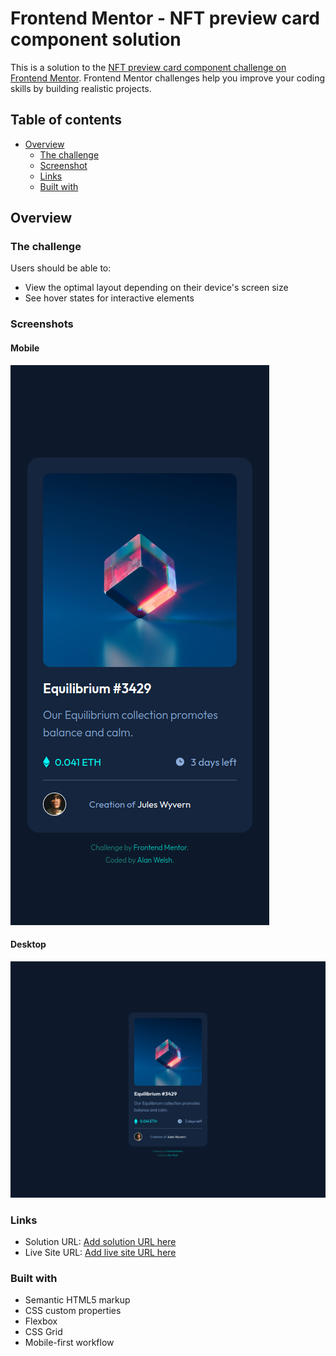 # Frontend Mentor - NFT preview card component solution

This is a solution to the [NFT preview card component challenge on Frontend Mentor](https://www.frontendmentor.io/challenges/nft-preview-card-component-SbdUL_w0U). Frontend Mentor challenges help you improve your coding skills by building realistic projects. 

## Table of contents

- [Overview](#overview)
  - [The challenge](#the-challenge)
  - [Screenshot](#screenshot)
  - [Links](#links)
  - [Built with](#built-with)

## Overview

### The challenge

Users should be able to:

- View the optimal layout depending on their device's screen size
- See hover states for interactive elements

### Screenshots

#### Mobile
![](./images/mobile_large.png)

#### Desktop
![](./images/desktop_small.png)

### Links

- Solution URL: [Add solution URL here](https://github.com/Pound-Hash/nft)
- Live Site URL: [Add live site URL here](https://nft-pound-hash.vercel.app/)

### Built with

- Semantic HTML5 markup
- CSS custom properties
- Flexbox
- CSS Grid
- Mobile-first workflow

